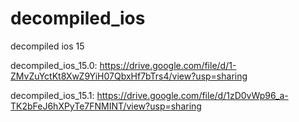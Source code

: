 # decompiled_ios
decompiled ios 15


decompiled_ios_15.0:
https://drive.google.com/file/d/1-ZMvZuYctKt8XwZ9YiH07QbxHf7bTrs4/view?usp=sharing

decompiled_ios_15.1:
https://drive.google.com/file/d/1zD0vWp96_a-TK2bFeJ6hXPyTe7FNMINT/view?usp=sharing
